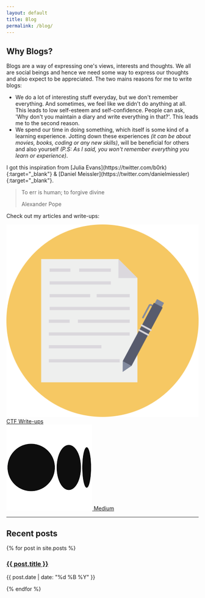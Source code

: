 ```yaml
---
layout: default
title: Blog
permalink: /blog/
---
```

## Why Blogs?
Blogs are a way of expressing one's views, interests and thoughts. We all are social beings and hence we need some way to express our thoughts and also expect to be appreciated. The two mains reasons for me to write blogs:

* We do a lot of interesting stuff everyday, but we don't remember everything. And sometimes, we feel like we didn't do anything at all. This leads to low self-esteem and self-confidence. People can ask, 'Why don't you maintain a diary and write everything in that?'. This leads me to the second reason.
* We spend our time in doing something, which itself is some kind of a learning experience. Jotting down these experiences _(it can be about movies, books, coding or any new skills)_, will be beneficial for others and also yourself _(P.S: As I said, you won't remember everything you learn or experience)_.

<div class="note set-aside blue" markdown = "1">
I got this inspiration from [Julia Evans](https://twitter.com/b0rk){:target="_blank"} & [Daniel Meissler](https://twitter.com/danielmiessler){:target="_blank"}.
</div>

<blockquote class = "quote">
<p class="quote-text">To err is human; to forgive divine</p>
<p class="quote-text quote-credit">Alexander Pope</p>
</blockquote>

Check out my articles and write-ups:
<div class="box fade-in categories">
  <a target="_blank" href="https://dhilipsanjay.gitbook.io/ctfs/">
    <div class="category-box">
        <img src="/assets/img/ctfs.png"  alt="ctfs-logo">
        CTF Write-ups
    </div>
  </a>
  <a target="_blank" href="https://dhilipsanjay.medium.com/">
    <div class="category-box">
        <img src="/assets/img/medium.png"  alt="medium-logo">
        Medium
    </div>
  </a>
</div>

<hr>

<div class="header">
<h2>Recent posts</h2>
</div>

<div class="recent posts">
{% for post in site.posts %}
  <div class = "post">
    <a href="{{ post.url }}">
    <h3>{{ post.title }}</h3>
    </a>
    <p class="blogdate">{{ post.date | date: "%d %B %Y" }}</p>
  </div>
  {% endfor %}

</div>
